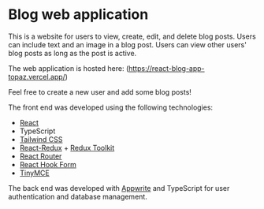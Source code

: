 # Blog web application

This is a website for users to view, create, edit, and delete blog posts. Users can include text and an image in a blog post.
Users can view other users' blog posts as long as the post is active.

The web application is hosted here: (https://react-blog-app-topaz.vercel.app/)

Feel free to create a new user and add some blog posts!

The front end was developed using the following technologies:

- [React](https://react.dev/)
- TypeScript
- [Tailwind CSS](https://tailwindcss.com/)
- [React-Redux](https://react-redux.js.org/) + [Redux Toolkit](https://redux-toolkit.js.org/)
- [React Router](https://reactrouter.com/en/main)
- [React Hook Form](https://react-hook-form.com/)
- [TinyMCE](https://www.tiny.cloud/)

 The back end was developed with [Appwrite](https://appwrite.io/) and TypeScript for user authentication and database management.

